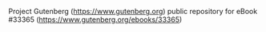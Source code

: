 Project Gutenberg (https://www.gutenberg.org) public repository for eBook #33365 (https://www.gutenberg.org/ebooks/33365)
